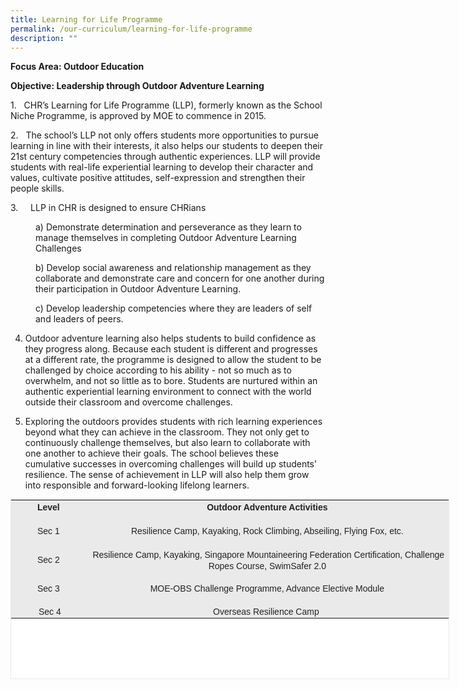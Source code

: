 ```yaml
---
title: Learning for Life Programme
permalink: /our-curriculum/learning-for-life-programme
description: ""
---
```

**Focus Area: Outdoor Education**

**Objective: Leadership through Outdoor Adventure Learning**

1.   CHR’s Learning for Life Programme (LLP), formerly known as the School Niche Programme, is approved by MOE to commence in 2015.

2.   The school’s LLP not only offers students more opportunities to pursue learning in line with their interests, it also helps our students to deepen their 21st century competencies through authentic experiences. LLP will provide students with real-life experiential learning to develop their character and values, cultivate positive attitudes, self-expression and strengthen their people skills.

3.     LLP in CHR is designed to ensure CHRians

<style type="text/css">
<!--
 .tab { margin-left: 40px; }
-->
</style>

<p class="tab">a) Demonstrate determination and perseverance as they learn to manage themselves in completing Outdoor Adventure Learning Challenges</p>  
  
<p class="tab">b) Develop social awareness and relationship management as they collaborate and demonstrate care and concern for one another during their participation in Outdoor Adventure Learning. </p> 
  
<p class="tab">c) Develop leadership competencies where they are leaders of self and leaders of peers.</p>

4. Outdoor adventure learning also helps students to build confidence as they progress along. Because each student is different and progresses at a different rate, the programme is designed to allow the student to be challenged by choice according to his ability - not so much as to overwhelm, and not so little as to bore. Students are nurtured within an authentic experiential learning environment to connect with the world outside their classroom and overcome challenges.

5. Exploring the outdoors provides students with rich learning experiences beyond what they can achieve in the classroom. They not only get to continuously challenge themselves, but also learn to collaborate with one another to achieve their goals. The school believes these cumulative successes in overcoming challenges will build up students’ resilience. The sense of achievement in LLP will also help them grow into responsible and forward-looking lifelong learners.


<table class="iveo_table ives_tab_1" width="576" style="margin: 0px; outline: 0px; padding: 0px; border: 1px solid rgb(234, 234, 234); color: rgb(0, 0, 0); font-family: Arial; font-size: 14px; font-style: normal; font-variant-ligatures: normal; font-variant-caps: normal; font-weight: 400; letter-spacing: normal; orphans: 2; text-align: left; text-transform: none; white-space: normal; widows: 2; word-spacing: 0px; -webkit-text-stroke-width: 0px; background-color: rgb(255, 255, 255); text-decoration-thickness: initial; text-decoration-style: initial; text-decoration-color: initial; width: 702px; height: 288px;"><tbody class="" style="margin: 0px; outline: 0px; padding: 0px;"><tr class="" style="margin: 0px; outline: 0px; padding: 0px;"><td width="94" class="" style="margin: 0px; outline: 0px; padding: 2px; text-align: center; background-color: rgb(234, 234, 234); color: rgb(34, 34, 34); width: 116px;"><p class="" align="center" style="margin: 0px 0px 1em; outline: 0px; padding: 0px; line-height: 19.6px;"><b class="" style="margin: 0px; outline: 0px; padding: 0px;"><span lang="EN-GB" class="" style="margin: 0px; outline: 0px; padding: 0px;">Level</span></b></p></td><td width="482" class="" style="margin: 0px; outline: 0px; padding: 2px; text-align: center; background-color: rgb(234, 234, 234); color: rgb(34, 34, 34); width: 578px;"><p class="" align="center" style="margin: 0px 0px 1em; outline: 0px; padding: 0px; line-height: 19.6px;"><b class="" style="margin: 0px; outline: 0px; padding: 0px;"><span lang="EN-GB" class="" style="margin: 0px; outline: 0px; padding: 0px;">Outdoor Adventure Activities</span></b></p></td></tr><tr class="" style="margin: 0px; outline: 0px; padding: 0px;"><td width="94" class="" style="margin: 0px; outline: 0px; padding: 2px; text-align: center; background-color: rgb(234, 234, 234); color: rgb(34, 34, 34);"><p class="" align="center" style="margin: 0px 0px 1em; outline: 0px; padding: 0px; line-height: 19.6px;"><span style="margin: 0px; outline: 0px; padding: 0px; line-height: 16.8px;">Sec 1</span></p></td><td width="482" class="" style="margin: 0px; outline: 0px; padding: 2px; text-align: center; background-color: rgb(234, 234, 234); color: rgb(34, 34, 34);"><p class="" style="margin: 0px 0px 1em; outline: 0px; padding: 0px; line-height: 19.6px;"><span lang="EN-GB" class="" style="margin: 0px; outline: 0px; padding: 0px;">Resilience Camp, Kayaking, Rock Climbing, Abseiling, Flying Fox, etc.</span></p></td></tr><tr class="" style="margin: 0px; outline: 0px; padding: 0px;"><td width="94" class="" style="margin: 0px; outline: 0px; padding: 2px; text-align: center; background-color: rgb(234, 234, 234); color: rgb(34, 34, 34);"><p class="" align="center" style="margin: 0px 0px 1em; outline: 0px; padding: 0px; line-height: 19.6px;"><span lang="EN-GB" class="" style="margin: 0px; outline: 0px; padding: 0px;">Sec 2</span></p></td><td width="482" class="" style="margin: 0px; outline: 0px; padding: 2px; text-align: center; background-color: rgb(234, 234, 234); color: rgb(34, 34, 34);"><p class="" style="margin: 0px 0px 1em; outline: 0px; padding: 0px; line-height: 19.6px;"><span lang="EN-GB" class="" style="margin: 0px; outline: 0px; padding: 0px;">&nbsp;</span><span lang="EN-GB" class="" style="margin: 0px; outline: 0px; padding: 0px; line-height: 16.8px;">Resilience Camp, Kayaking, Singapore Mountaineering Federation Certification, Challenge Ropes Course, SwimSafer 2.0</span></p></td></tr><tr class="" style="margin: 0px; outline: 0px; padding: 0px;"><td width="94" class="" style="margin: 0px; outline: 0px; padding: 2px; text-align: center; background-color: rgb(234, 234, 234); color: rgb(34, 34, 34);"><p class="" align="center" style="margin: 0px 0px 1em; outline: 0px; padding: 0px; line-height: 19.6px;"><span lang="EN-GB" class="" style="margin: 0px; outline: 0px; padding: 0px;">Sec 3</span></p></td><td width="482" class="" style="margin: 0px; outline: 0px; padding: 2px; text-align: center; background-color: rgb(234, 234, 234); color: rgb(34, 34, 34);"><p class="" style="margin: 0px 0px 1em; outline: 0px; padding: 0px; line-height: 19.6px;">MOE-OBS Challenge Programme, Advance Elective Module</p></td></tr><tr style="margin: 0px; outline: 0px; padding: 0px;"><td style="margin: 0px; outline: 0px; padding: 2px; text-align: center; background-color: rgb(234, 234, 234); color: rgb(34, 34, 34);">&nbsp;Sec 4</td><td style="margin: 0px; outline: 0px; padding: 2px; text-align: center; background-color: rgb(234, 234, 234); color: rgb(34, 34, 34);">Overseas Resilience Camp&nbsp;</td></tr></tbody></table>
